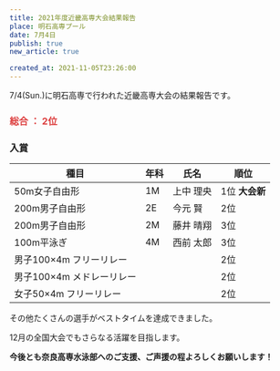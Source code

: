 ```yaml
---
title: 2021年度近畿高専大会結果報告
place: 明石高専プール
date: 7月4日
publish: true
new_article: true

created_at: 2021-11-05T23:26:00
---
```


7/4(Sun.)に明石高専で行われた近畿高専大会の結果報告です。


### <span style="color:#dd4040;">総合  ：  2位


### 入賞

種目|年科|氏名|順位
---|---|---|---
50m女子自由形|1M|上中 理央|1位 <b>大会新</b>
200m男子自由形|2E|今元 賢|2位
200m男子自由形|2M|藤井 晴翔|3位
100m平泳ぎ|4M|西前 太郎|3位
男子100×4m フリーリレー| | |2位
男子100×4m メドレーリレー| | |2位
女子50×4m フリーリレー| | |2位


その他たくさんの選手がベストタイムを達成できました。

12月の全国大会でもさらなる活躍を目指します。

**今後とも奈良高専水泳部へのご支援、ご声援の程よろしくお願いします！**
